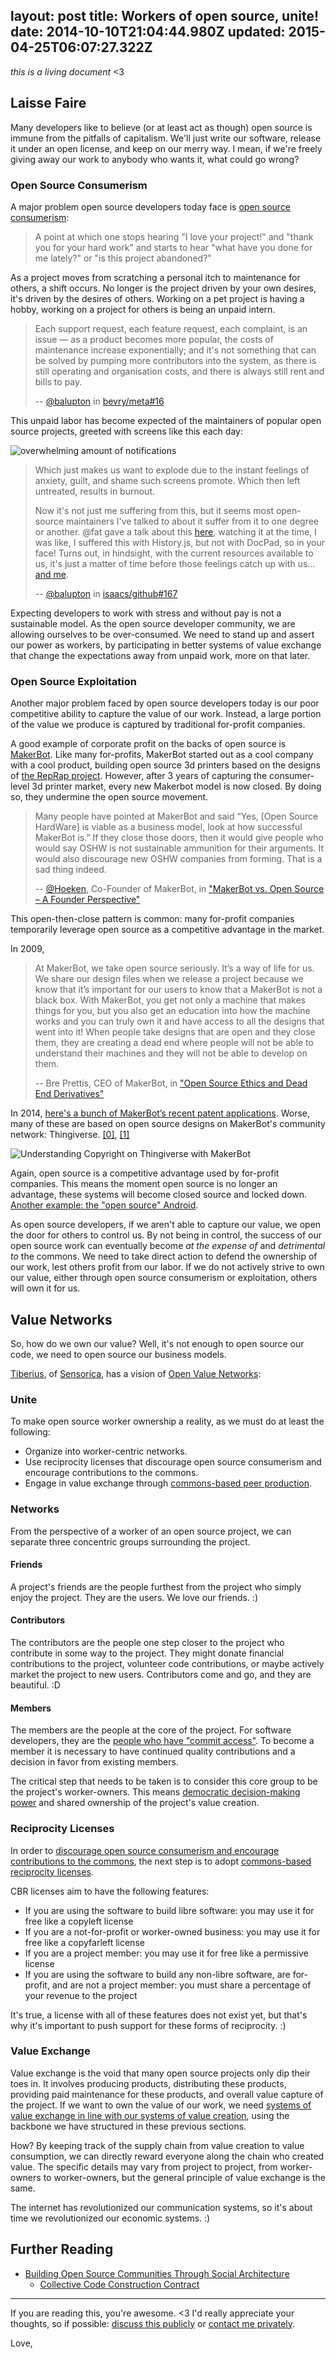 layout: post
title: Workers of open source, unite!
date: 2014-10-10T21:04:44.980Z
updated: 2015-04-25T06:07:27.322Z
---

*this is a living document* <3

## Laisse Faire

Many developers like to believe (or at least act as though) open source is immune from the pitfalls of capitalism. We'll just write our software, release it under an open license, and keep on our merry way. I mean, if we're freely giving away our work to anybody who wants it, what could go wrong?


### Open Source Consumerism

A major problem open source developers today face is [open source consumerism](https://the-pastry-box-project.net/charlie-robbins/2014-January-5):

> A point at which one stops hearing "I love your project!" and "thank you for your hard work" and starts to hear "what have you done for me lately?" or "is this project abandoned?"

As a project moves from scratching a personal itch to maintenance for others, a shift occurs. No longer is the project driven by your own desires, it's driven by the desires of others. Working on a pet project is having a hobby, working on a project for others is being an unpaid intern.

> Each support request, each feature request, each complaint, is an issue — as a product becomes more popular, the costs of maintenance increase exponentially; and it's not something that can be solved by pumping more contributors into the system, as there is still operating and organisation costs, and there is always still rent and bills to pay.
>
> -- [@balupton](http://balupton.me) in [bevry/meta#16](https://github.com/bevry/meta/issues/16#issuecomment-55358662)

This unpaid labor has become expected of the maintainers of popular open source projects, greeted with screens like this each day:

![overwhelming amount of notifications](./workers-of-open-source-unite/overwhelming-GitHub-notifications.png)

> Which just makes us want to explode due to the instant feelings of anxiety, guilt, and shame such screens promote. Which then left untreated, results in burnout.
>
> Now it's not just me suffering from this, but it seems most open-source maintainers I've talked to about it suffer from it to one degree or another. @fat gave a talk about this [here](https://www.youtube.com/watch?v=UIDb6VBO9os), watching it at the time, I was like, I suffered this with History.js, but not with DocPad, so in your face! Turns out, in hindsight, with the current resources available to us, it's just a matter of time before those feelings catch up with us... [and me](https://github.com/bevry/docpad/issues/821).
>
> -- [@balupton](http://balupton.me) in [isaacs/github#167](https://github.com/isaacs/github/issues/167)


Expecting developers to work with stress and without pay is not a sustainable model. As the open source developer community, we are allowing ourselves to be over-consumed. We need to stand up and assert our power as workers, by participating in better systems of value exchange that change the expectations away from unpaid work, more on that later.


### Open Source Exploitation

Another major problem faced by open source developers today is our poor competitive ability to capture the value of our work. Instead, a large portion of the value we produce is captured by traditional for-profit companies.

A good example of corporate profit on the backs of open source is [MakerBot](http://www.makerbot.com/). Like many for-profits, MakerBot started out as a cool company with a cool product, building open source 3d printers based on the designs of [the RepRap project](http://reprap.org/). However, after 3 years of capturing the consumer-level 3d printer market, every new Makerbot model is now closed. By doing so, they undermine the open source movement.

> Many people have pointed at MakerBot and said “Yes, [Open Source HardWare] is viable as a business model, look at how successful MakerBot is.” If they close those doors, then it would give people who would say OSHW is not sustainable ammunition for their arguments. It would also discourage new OSHW companies from forming. That is a sad thing indeed.
>
> -- [@Hoeken](http://www.hoektronics.com/), Co-Founder of MakerBot, in ["MakerBot vs. Open Source – A Founder Perspective"](http://www.hoektronics.com/2012/09/21/makerbot-and-open-source-a-founder-perspective/)


This open-then-close pattern is common: many for-profit companies temporarily leverage open source as a competitive advantage in the market.

In 2009,

> At MakerBot, we take open source seriously. It’s a way of life for us. We share our design files when we release a project because we know that it’s important for our users to know that a MakerBot is not a black box. With MakerBot, you get not only a machine that makes things for you, but you also get an education into how the machine works and you can truly own it and have access to all the designs that went into it! When people take designs that are open and they close them, they are creating a dead end where people will not be able to understand their machines and they will not be able to develop on them.
>
> -- Bre Prettis, CEO of MakerBot, in ["Open Source Ethics and Dead End Derivatives"](http://www.makerbot.com/blog/2010/03/25/open-source-ethics-and-dead-end-derivatives/)


In 2014, [here's a bunch of MakerBot’s recent patent applications](http://www.freepatentsonline.com/result.html?p=1&edit_alert=&srch=xprtsrch&query_txt=makerbot&uspat=on&usapp=on&depat=on&npl=on&date_range=all&stemming=on&sort=relevance&search=Search). Worse, many of these are based on open source designs on MakerBot's community network: Thingiverse. [\[0\]](http://3dprintingindustry.com/2014/05/28/makerbot-become-takerbot/), [\[1\]](http://www.solidsmack.com/cad-design-news/makerbot-disregards-open-source-community-other-silly-moves-options/)

![Understanding Copyright on Thingiverse with MakerBot](./workers-of-open-source-unite/Takerbot_Anthony_Clark.png)


Again, open source is a competitive advantage used by for-profit companies. This means the moment open source is no longer an advantage, these systems will become closed source and locked down. [Another example: the "open source" Android](http://arstechnica.com/gadgets/2013/10/googles-iron-grip-on-android-controlling-open-source-by-any-means-necessary/).

As open source developers, if we aren't able to capture our value, we open the door for others to control us. By not being in control, the success of our open source work can eventually become *at the expense of* and *detrimental to* the commons. We need to take direct action to defend the ownership of our work, lest others profit from our labor. If we do not actively strive to own our value, either through open source consumerism or exploitation, others will own it for us.

## Value Networks

So, how do we own our value? Well, it's not enough to open source our code, we need to open source our business models.

[Tiberius](http://www.sensorica.co/home/about-us/tiberius-brastaviceanu), of [Sensorica](http://www.sensorica.co/), has a vision of [Open Value Networks](http://valuenetwork.referata.com/):

<div class="video-embed" data-ratio="16:9" data-type="youtube" data-src="//www.youtube-nocookie.com/embed/CKrScVH0NlY?rel=0&start=180&end=290" data-title="Tiberius Brastaviceanu, Open Value Networks"></div>

### Unite

To make open source worker ownership a reality, as we must do at least the following:

- Organize into worker-centric networks.
- Use reciprocity licenses that discourage open source consumerism and encourage contributions to the commons.
- Engage in value exchange through [commons-based peer production](http://p2pfoundation.net/Category:Peerproduction).

### Networks

From the perspective of a worker of an open source project, we can separate three concentric groups surrounding the project.

#### Friends

A project's friends are the people furthest from the project who simply enjoy the project. They are the users. We love our friends. :)

#### Contributors

The contributors are the people one step closer to the project who contribute in some way to the project. They might donate financial contributions to the project, volunteer code contributions, or maybe actively market the project to new users. Contributors come and go, and they are beautiful. :D

#### Members

The members are the people at the core of the project. For software developers, they are the [people who have "commit access"](http://producingoss.com/en/committers.html). To become a member it is necessary to have continued quality contributions and a decision in favor from existing members.

The critical step that needs to be taken is to consider this core group to be the project's worker-owners. This means [democratic decision-making power](http://producingoss.com/en/consensus-democracy.html#electorate) and shared ownership of the project's value creation.

### Reciprocity Licenses

In order to [discourage open source consumerism and encourage contributions to the commons](https://github.com/bevry/meta/issues/16), the next step is to adopt [commons-based reciprocity licenses](http://p2pfoundation.net/Commons-Based_Reciprocity_Licenses).

CBR licenses aim to have the following features:

- If you are using the software to build libre software: you may use it for free like a copyleft license
- If you are a not-for-profit or worker-owned business: you may use it for free like a copyfarleft license
- If you are a project member: you may use it for free like a permissive license
- If you are using the software to build any non-libre software, are for-profit, and are not a project member: you must share a percentage of your revenue to the project

It's true, a license with all of these features does not exist yet, but that's why it's important to push support for these forms of reciprocity. :)

### Value Exchange

Value exchange is the void that many open source projects only dip their toes in. It involves producing products, distributing these products, providing paid maintenance for these products, and overall value capture of the project. If we want to own the value of our work, we need [systems of value exchange in line with our systems of value creation](http://dominictarr.com/post/71958587606/some-thoughts-on-the-economics-of-software-development), using the backbone we have structured in these previous sections.

How? By keeping track of the supply chain from value creation to value consumption, we can directly reward everyone along the chain who created value. The specific details may vary from project to project, from worker-owners to worker-owners, but the general principle of value exchange is the same.

<div class="video-embed" data-ratio="16:9" data-type="youtube" data-src="//www.youtube-nocookie.com/embed/CKrScVH0NlY?rel=0&start=622&end=825" data-title="Tiberius Brastaviceanu, Open Value Networks"></div>

The internet has revolutionized our communication systems, so it's about time we revolutionized our economic systems. :)

## Further Reading

- [Building Open Source Communities Through Social Architecture](https://vimeo.com/682364870)
  - [Collective Code Construction Contract](http://rfc.zeromq.org/spec:22)

---

If you are reading this, you're awesome. <3 I'd really appreciate your thoughts, so if possible: [discuss this publicly](https://github.com/ahdinosaur/meta/issues/1) or [contact me privately](http://dinosaur.is).

Love,
